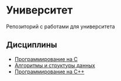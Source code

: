 # Университет
Репозиторий с работами для университета
## Дисциплины
- [Программирование на C](./c_language)
- [Алгоритмы и структуры данных](./algorithms)
- [Программирование на C++](./cpp_language)
